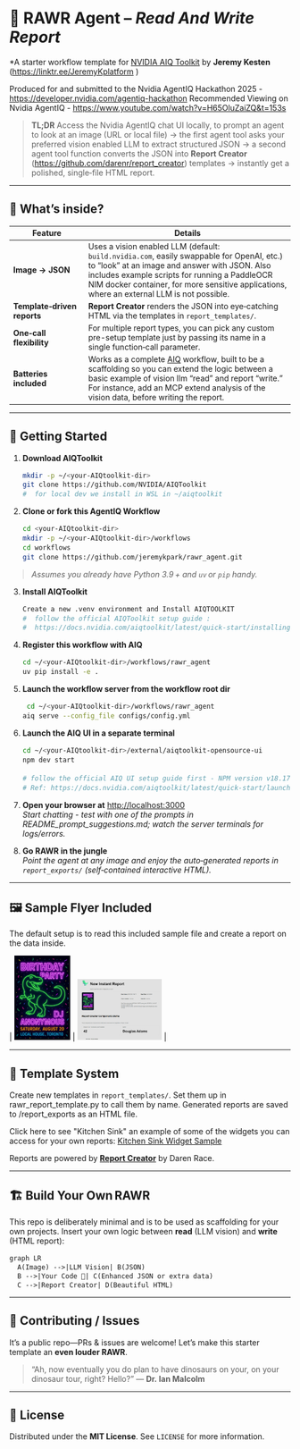 # 🦖 **RAWR Agent – _Read And Write Report_**  
*A starter workflow template for [NVIDIA AIQ Toolkit](https://github.com/NVIDIA/AIQToolkit) by **Jeremy Kesten** (https://linktr.ee/JeremyKplatform ) 

Produced for and submitted to the Nvidia AgentIQ Hackathon 2025 - https://developer.nvidia.com/agentiq-hackathon
Recommended Viewing on Nvidia AgentIQ - https://www.youtube.com/watch?v=H65OluZaiZQ&t=153s

> **TL;DR** Access the Nvidia AgentIQ chat UI locally, to prompt an agent to look at an image (URL or local file) → the first agent tool asks your preferred vision enabled LLM to extract structured JSON → a second agent tool function converts the JSON into **Report Creator** (https://github.com/darenr/report_creator) templates → instantly get a polished, single‑file HTML report.
---

## 🌟 What’s inside?

| Feature | Details |
|---------|---------|
| **Image → JSON** | Uses a vision enabled LLM (default: `build.nvidia.com`, easily swappable for OpenAI, etc.) to “look” at an image and answer with JSON. Also includes example scripts for running a PaddleOCR NIM docker container, for more sensitive applications, where an external LLM is not possible.|
| **Template‑driven reports** | **Report Creator** renders the JSON into eye‑catching HTML via the templates in `report_templates/`. |
| **One‑call flexibility** | For multiple report types, you can pick any custom pre-setup template just by passing its name in a single function‑call parameter. |
| **Batteries included** | Works as a complete [AIQ](https://github.com/NVIDIA/AIQToolkit) workflow, built to be a scaffolding so you can extend the logic between a basic example of vision llm “read” and report “write.”  For instance, add an MCP extend analysis of the vision data, before writing the report. |

---

## 🦕 Getting Started

1. **Download AIQToolkit**
   ```bash
   mkdir -p ~/<your‑AIQtoolkit‑dir>
   git clone https://github.com/NVIDIA/AIQToolkit
   #  for local dev we install in WSL in ~/aiqtoolkit 
   ```

2. **Clone or fork this AgentIQ Workflow**  
   ```bash
   cd <your‑AIQtoolkit‑dir>
   mkdir -p ~/<your‑AIQtoolkit‑dir>/workflows
   cd workflows
   git clone https://github.com/jeremykpark/rawr_agent.git
   ```

> _Assumes you already have Python 3.9 + and `uv` or `pip` handy._

3. **Install AIQToolkit**  
   ```bash
   Create a new .venv environment and Install AIQTOOLKIT
   #  follow the official AIQToolkit setup guide :
   #  https://docs.nvidia.com/aiqtoolkit/latest/quick-start/installing.html
   
   ```

4. **Register this workflow with AIQ**  
   ```bash
   cd ~/<your‑AIQtoolkit‑dir>/workflows/rawr_agent
   uv pip install -e .


5. **Launch the workflow server from the workflow root dir**  
   ```bash
    cd ~/<your‑AIQtoolkit‑dir>/workflows/rawr_agent
   aiq serve --config_file configs/config.yml
   ```

6. **Launch the AIQ UI in a separate terminal**  
   ```bash
   cd ~/<your‑AIQtoolkit‑dir>/external/aiqtoolkit-opensource-ui
   npm dev start

   # follow the official AIQ UI setup guide first - NPM version v18.17.0 or new required:
   # Ref: https://docs.nvidia.com/aiqtoolkit/latest/quick-start/launching-ui.html
   ```

7. **Open your browser at** <http://localhost:3000>  
   *Start chatting - test with one of the prompts in README_prompt_suggestions.md; watch the server terminals for logs/errors.*

8. **Go RAWR in the jungle**  
   *Point the agent at any image and enjoy the auto‑generated reports in `report_exports/` (self‑contained interactive HTML).*

---

## 🖼️ Sample Flyer Included

The default setup is to read this included sample file and create a report on the data inside.

| <img src="https://github.com/jeremykpark/rawr_agent/blob/main/img/birthday-party-flyer.jpg" alt="Sample Flyer" width="20%" height="20%"> | <img src="https://github.com/jeremykpark/rawr_agent/blob/main/img/report-sample.jpg" alt="Sample Report" width="30%" height="20%"> |

---

## 🧩 Template System

Create new templates in `report_templates/`. Set them up in rawr_report_template.py to call them by name.
Generated reports are saved to /report_exports as an HTML file.

Click here to see "Kitchen Sink" an example of some of the widgets you can access for your own reports: 
[Kitchen Sink Widget Sample](https://darenr.github.io/report_creator/)

Reports are powered by **[Report Creator](https://report-creator.readthedocs.io/en/latest/api.html)** by Daren Race.  

---

## 🏗️ Build Your Own RAWR

This repo is deliberately minimal and is to be used as scaffolding for your own projects. Insert your own logic between **read** (LLM vision) and **write** (HTML report):

```mermaid
graph LR
  A(Image) -->|LLM Vision| B(JSON)
  B -->|Your Code 🤖| C(Enhanced JSON or extra data)
  C -->|Report Creator| D(Beautiful HTML)
```

---

## 🌋 Contributing / Issues

It’s a public repo—PRs & issues are welcome! Let’s make this starter template an **even louder RAWR**.

> “Ah, now eventually you do plan to have dinosaurs on your, on your dinosaur tour, right? Hello?” — **Dr. Ian Malcolm**

---

## 📄 License

Distributed under the **MIT License**. See `LICENSE` for more information.
